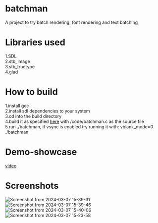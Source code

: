 # batchman
A project to try batch rendering, font rendering and text batching

# Libraries used
 1.SDL<br>
 2.stb_image<br>
 3.stb_truetype<br>
 4.glad

# How to build
 1.install gcc<br>
 2.install sdl dependencies to your system<br>
 3.cd into the build directory<br>
 4.build it as specified [here](https://wiki.libsdl.org/SDL2/FAQLinux#how_do_i_add_sdl_to_my_project) with /code/batchman.c as the source file<br>
 5.run ./batchman, if vsync is enabled try running it with: vblank_mode=0 ./batchman

# Demo-showcase
 [video](https://www.youtube.com/watch?v=EYCcaXAkPrI)

# Screenshots
![Screenshot from 2024-03-07 15-39-31](https://github.com/ok4pi/voxel-gm/assets/130486459/7ce6e3ca-f7a7-4d7a-a8dc-017f60484784)
![Screenshot from 2024-03-07 15-39-46](https://github.com/ok4pi/voxel-gm/assets/130486459/ee87c360-7199-4527-8aaf-b041d6175e80)
![Screenshot from 2024-03-07 15-40-06](https://github.com/ok4pi/voxel-gm/assets/130486459/515727ad-cd50-4cfa-80cd-6db82ee1c847)
![Screenshot from 2024-03-07 15-23-58](https://github.com/LeoBlute/TestingGround/assets/130486459/2f83c64c-b9ac-44fd-9af1-2d67868c859d)
